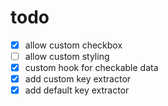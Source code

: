 # todo

- [x] allow custom checkbox
- [ ] allow custom styling
- [x] custom hook for checkable data
- [x] add custom key extractor
- [x] add default key extractor
